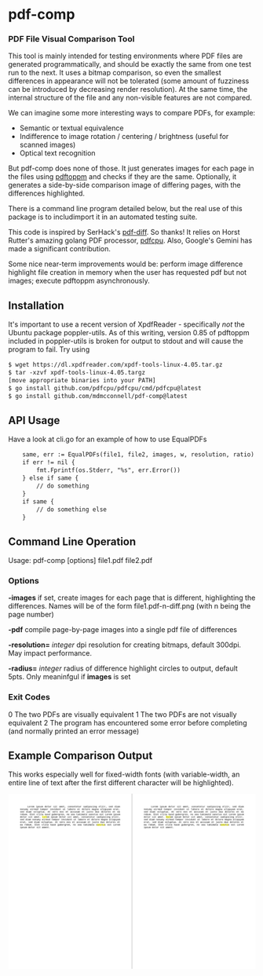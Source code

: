 # pdf-comp
### PDF File Visual Comparison Tool

This tool is mainly intended for testing environments where PDF files are generated programmatically, and should be exactly the same from one test run to the next.  It uses a bitmap comparison, so even the smallest differences in appearance will not be tolerated (some amount of fuzziness can be introduced by decreasing render resolution).  At the same time, the internal structure of the file and any non-visible features are not compared.

We can imagine some more interesting ways to compare PDFs, for example:

* Semantic or textual equivalence
* Indifference to image rotation / centering / brightness (useful for scanned images)
* Optical text recognition

But pdf-comp does none of those.  It just generates images for each page in the files using [pdftoppm](https://www.xpdfreader.com/pdftoppm-man.html) and checks if they are the same.  Optionally, it generates a side-by-side comparison image of differing pages, with the differences highlighted.

There is a command line program detailed below, but the real use of this package is to includimport it in an automated testing suite.

This code is inspired by SerHack's [pdf-diff](https://github.com/serhack/pdf-diff).  So thanks!  It relies on Horst Rutter's amazing golang PDF processor, [pdfcpu](https://pdfcpu.io/). Also, Google's Gemini has made a significant contribution.

Some nice near-term improvements would be: perform image difference highlight file creation in memory when the user has requested pdf but not images; execute pdftoppm asynchronously.

## Installation
It's important to use a recent version of XpdfReader - specifically *not* the Ubuntu package poppler-utils.  As of this writing, version 0.85 of pdftoppm included in poppler-utils is broken for output to stdout and will cause the program to fail.
Try using 
```
$ wget https://dl.xpdfreader.com/xpdf-tools-linux-4.05.tar.gz
$ tar -xzvf xpdf-tools-linux-4.05.targz
[move appropriate binaries into your PATH]
$ go install github.com/pdfcpu/pdfcpu/cmd/pdfcpu@latest
$ go install github.com/mdmcconnell/pdf-comp@latest
```

## API Usage
Have a look at cli.go for an example of how to use EqualPDFs
```
	same, err := EqualPDFs(file1, file2, images, w, resolution, ratio)
	if err != nil {
		fmt.Fprintf(os.Stderr, "%s", err.Error())
	} else if same {
		// do something
	}
	if same {
		// do something else
	}
```

## Command Line Operation
Usage: pdf-comp [options] file1.pdf file2.pdf 

### Options

**-images** if set, create images for each page that is different, highlighting the differences.  Names will be of the form file1.pdf-n-diff.png (with n being the page number)

**-pdf** compile page-by-page images into a single pdf file of differences

**-resolution=** *integer* dpi resolution for creating bitmaps, default 300dpi.  May impact performance.

**-radius=** *integer* radius of difference highlight circles to output, default 5pts.  Only meaninfgul if **images** is set

### Exit Codes
0    The two PDFs are visually equivalent
1    The two PDFs are not visually equivalent
2    The program has encountered some error before completing (and normally printed an error message)

## Example Comparison Output
This works especially well for fixed-width fonts (with variable-width, an entire line of text after the first different character will be highlighted).


![Lorem comparison][def]


[def]: https://github.com/mdmcconnell/pdf-comp/blob/f8abf71bbb09771c9b248301c2e9822cee40a101/assets/loremM.pdf-1-diff.png "Differences highlighted"